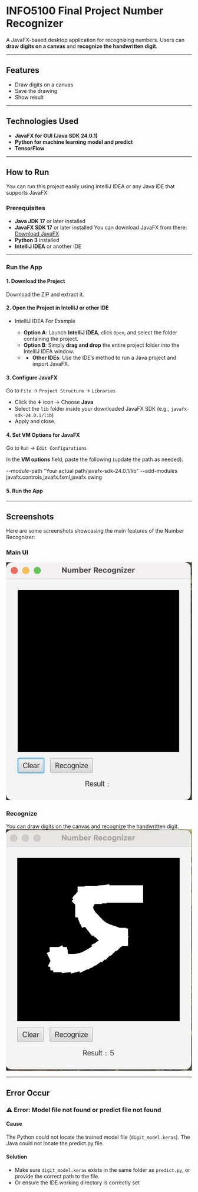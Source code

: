 # INFO5100 Final Project Number Recognizer

A JavaFX-based desktop application for recognizing numbers. 
Users can **draw digits on a canvas** and **recognize the handwritten digit**.

---------------------------------------------------------------------------------------------------------------------------------------------------

## Features

- Draw digits on a canvas
- Save the drawing
- Show result

---------------------------------------------------------------------------------------------------------------------------------------------------

## Technologies Used

- **JavaFX for GUI (Java SDK 24.0.1)**
- **Python for machine learning model and predict**
- **TensorFlow**

---------------------------------------------------------------------------------------------------------------------------------------------------


## How to Run

You can run this project easily using IntelliJ IDEA or any Java IDE that supports JavaFX:

### Prerequisites

- **Java JDK 17** or later installed  
- **JavaFX SDK 17** or later installed
  You can download JavaFX from there: [Download JavaFX](https://openjfx.io/index.html)
- **Python 3** installed
- **IntelliJ IDEA** or another IDE

---------------------------------------------------------------------------------------------------------------------------------------------------

### Run the App

#### 1. Download the Project

Download the ZIP and extract it.

#### 2. Open the Project in IntelliJ or other IDE
- IntelliJ IDEA For Example

  - **Option A**: Launch **IntelliJ IDEA**, click `Open`, and select the folder containing the project.
  - **Option B**: Simply **drag and drop** the entire project folder into the IntelliJ IDEA window.
  - - **Other IDEs**: Use the IDE’s method to run a Java project and import JavaFX.

#### 3. Configure JavaFX

Go to `File` → `Project Structure` → `Libraries`

- Click the ➕ icon → Choose **Java**
- Select the `lib` folder inside your downloaded JavaFX SDK (e.g., `javafx-sdk-24.0.1/lib`)
- Apply and close.

#### 4. Set VM Options for JavaFX

Go to `Run` → `Edit Configurations`

In the **VM options** field, paste the following (update the path as needed):

--module-path "Your actual path/javafx-sdk-24.0.1/lib" --add-modules javafx.controls,javafx.fxml,javafx.swing

#### 5. Run the App

---------------------------------------------------------------------------------------------------------------------------------------------------

## Screenshots

Here are some screenshots showcasing the main features of the Number Recognizer:

### Main UI    

![Main UI](Screenshots/mainUI.jpg)

### Recognize
You can draw digits on the canvas and recognize the handwritten digit.
![Upload](Screenshots/recognize.jpg)

---------------------------------------------------------------------------------------------------------------------------------------------------

## Error Occur

### ⚠️ Error: Model file not found or predict file not found

#### Cause
The Python could not locate the trained model file (`digit_model.keras`).
The Java could not locate the predict.py file.

#### Solution
- Make sure `digit_model.keras` exists in the same folder as `predict.py`, or provide the correct path to the file.
- Or ensure the IDE working directory is correctly set
